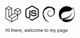 <img src="./img/laravel-svgrepo-com.svg" alt="drawing" width="50px"/><img src="./img/nodejs-svgrepo-com.svg" style="margin-left:6px;" alt="drawing" width="57px"/><img src="./img/debian-svgrepo-com.svg" alt="drawing" width="50px"/><img src="./img/spring-svgrepo-com.svg" style="margin-left:6px;" alt="drawing" width="50px"/>
<div>Hi there, welcome to my page</div>
